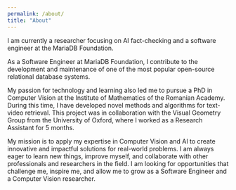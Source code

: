 ```yaml
---
permalink: /about/
title: "About"
---
```


I am currently a researcher focusing on AI fact-checking and a software engineer at the MariaDB Foundation.

As a Software Engineer at MariaDB Foundation, I contribute to the development and maintenance of one of the most popular open-source relational database systems.

My passion for technology and learning also led me to pursue a PhD in Computer Vision at the Institute of Mathematics of the Romanian Academy. During this time, I have developed novel methods and algorithms for text-video retrieval. This project was in collaboration with the Visual Geometry Group from the University of Oxford, where I worked as a Research Assistant for 5 months.

My mission is to apply my expertise in Computer Vision and AI to create innovative and impactful solutions for real-world problems. I am always eager to learn new things, improve myself, and collaborate with other professionals and researchers in the field. I am looking for opportunities that challenge me, inspire me, and allow me to grow as a Software Engineer and a Computer Vision researcher.